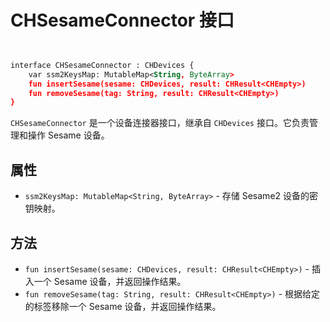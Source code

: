 # CHSesameConnector 接口
```svg


interface CHSesameConnector : CHDevices {
    var ssm2KeysMap: MutableMap<String, ByteArray>
    fun insertSesame(sesame: CHDevices, result: CHResult<CHEmpty>)
    fun removeSesame(tag: String, result: CHResult<CHEmpty>)
}
```
`CHSesameConnector` 是一个设备连接器接口，继承自 `CHDevices` 接口。它负责管理和操作 Sesame 设备。

## 属性

- `ssm2KeysMap: MutableMap<String, ByteArray>` - 存储 Sesame2 设备的密钥映射。

## 方法

- `fun insertSesame(sesame: CHDevices, result: CHResult<CHEmpty>)` - 插入一个 Sesame 设备，并返回操作结果。
- `fun removeSesame(tag: String, result: CHResult<CHEmpty>)` - 根据给定的标签移除一个 Sesame 设备，并返回操作结果。

